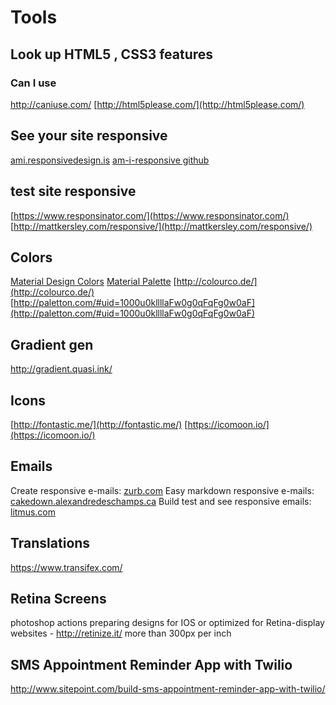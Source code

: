 # Tools

## Look up HTML5 , CSS3 features

### Can I use
http://caniuse.com/
[http://html5please.com/](http://html5please.com/)

## See your site responsive
[ami.responsivedesign.is](http://ami.responsivedesign.is/)
[am-i-responsive github](https://github.com/justincavery/am-i-responsive)

## test site responsive
[https://www.responsinator.com/](https://www.responsinator.com/)
[http://mattkersley.com/responsive/](http://mattkersley.com/responsive/)

## Colors
[Material Design Colors](http://www.designskilz.com/colors/)
[Material Palette](http://www.materialpalette.com/)
[http://colourco.de/](http://colourco.de/)
[http://paletton.com/#uid=1000u0kllllaFw0g0qFqFg0w0aF](http://paletton.com/#uid=1000u0kllllaFw0g0qFqFg0w0aF)

## Gradient gen
http://gradient.quasi.ink/

## Icons
[http://fontastic.me/](http://fontastic.me/)
[https://icomoon.io/](https://icomoon.io/)

## Emails
Create responsive e-mails: [zurb.com](http://foundation.zurb.com/emails.html)
Easy markdown responsive e-mails: [cakedown.alexandredeschamps.ca](http://cakedown.alexandredeschamps.ca/)
Build test and see responsive emails: [litmus.com](https://litmus.com/)

## Translations
https://www.transifex.com/

## Retina Screens
photoshop actions preparing designs for IOS or optimized for Retina-display websites - http://retinize.it/
more than 300px per inch

## SMS Appointment Reminder App with Twilio
http://www.sitepoint.com/build-sms-appointment-reminder-app-with-twilio/

